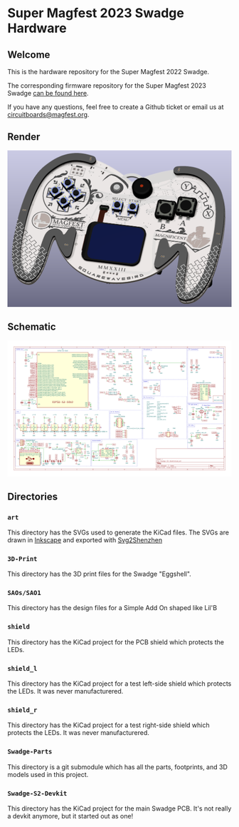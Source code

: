 # Super Magfest 2023 Swadge Hardware

## Welcome

This is the hardware repository for the Super Magfest 2022 Swadge.

The corresponding firmware repository for the Super Magfest 2023 Swadge [can be found here](https://github.com/AEFeinstein/Super-2023-Swadge-FW).

If you have any questions, feel free to create a Github ticket or email us at circuitboards@magfest.org.

## Render
![Render](images/render.png)

## Schematic

![Schematic](images/schematic.png)

## Directories

### `art`
This directory has the SVGs used to generate the KiCad files. The SVGs are drawn in [Inkscape](https://inkscape.org/) and exported with [Svg2Shenzhen](https://github.com/badgeek/svg2shenzhen)
### `3D-Print`
This directory has the 3D print files for the Swadge "Eggshell". 
### `SAOs/SAO1`
This directory has the design files for a Simple Add On shaped like Lil'B
### `shield`
This directory has the KiCad project for the PCB shield which protects the LEDs. 
### `shield_l`
This directory has the KiCad project for a test left-side shield which protects the LEDs. It was never manufacturered.
### `shield_r`
This directory has the KiCad project for a test right-side shield which protects the LEDs. It was never manufacturered.
### `Swadge-Parts`
This directory is a git submodule which has all the parts, footprints, and 3D models used in this project.
### `Swadge-S2-Devkit`
This directory has the KiCad project for the main Swadge PCB. It's not really a devkit anymore, but it started out as one!
